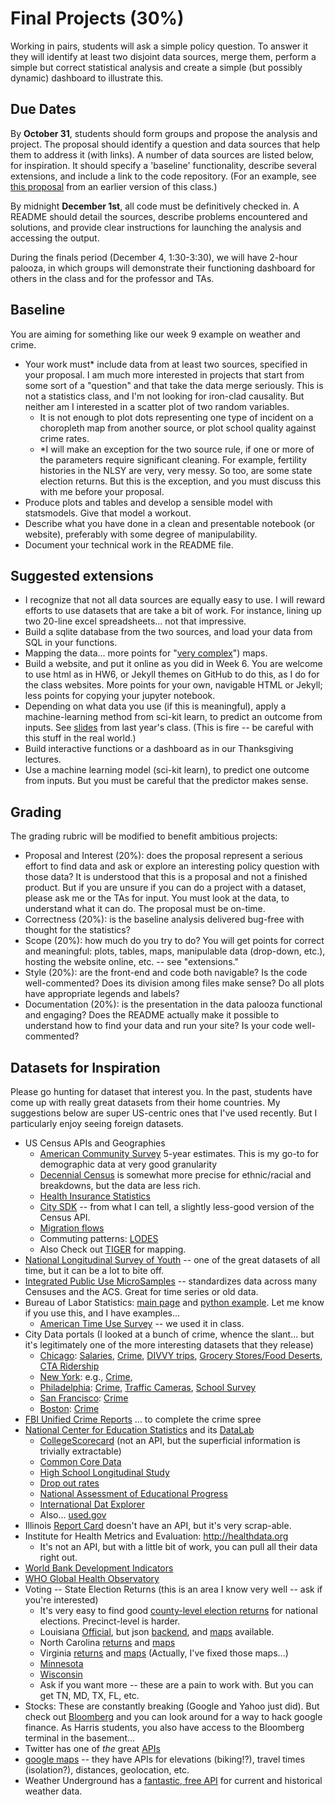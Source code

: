 # Final Projects (30%) 

Working in pairs, students will ask a simple policy question.
To answer it they will identify at least two disjoint data sources, merge them,
perform a simple but correct statistical analysis
and create a simple (but possibly dynamic) dashboard to illustrate this.

## Due Dates

By **October 31**, students should form groups and propose the analysis and project.
The proposal should identify a question and data sources that help them to address it (with links).
A number of data sources are listed below, for inspiration.
It should specify a 'baseline' functionality, describe several extensions, and include a link to the code repository.
(For an example, see [this proposal](http://cfss.uchicago.edu/ACS_final.html) from an earlier version of this class.)

By midnight **December 1st**, all code must be definitively checked in.
A README should detail the sources, describe problems encountered and solutions,
and provide clear instructions for launching the analysis and accessing the output.

During the finals period (December 4, 1:30-3:30), we will have 2-hour palooza,
  in which groups will demonstrate their functioning dashboard
  for others in the class and for the professor and TAs.

## Baseline

You are aiming for something like our week 9 example on weather and crime.

* Your work must* include data from at least two sources, specified in your proposal.
  I am much more interested in projects that start from some sort of a "question" and that take the data merge seriously.
  This is not a statistics class, and I'm not looking for iron-clad causality.  But neither am I interested in a scatter plot of two random variables.
  * It is not enough to plot dots representing one type of incident on a choropleth map from another source, or plot school quality against crime rates.
  * *I will make an exception for the two source rule, if one or more of the parameters require significant cleaning.  For example, fertility histories in the NLSY are very, very messy.  So too, are some state election returns.  But this is the exception, and you must discuss this with me before your proposal.
* Produce plots and tables and develop a sensible model with statsmodels.  Give that model a workout.
* Describe what you have done in a clean and presentable notebook (or website), preferably with some degree of manipulability.
* Document your technical work in the README file.

## Suggested extensions

* I recognize that not all data sources are equally easy to use.  I will reward efforts to use datasets that are take a bit of work.  For instance, lining up two 20-line excel spreadsheets... not that impressive.
* Build a sqlite database from the two sources, and load your data from SQL in your functions.
* Mapping the data... more points for "[very complex](http://saxon.harris.uchicago.edu/~jsaxon/migration/migration.html)") maps.
* Build a website, and put it online as you did in Week 6.  You are welcome to use html as in HW6, or Jekyll themes on GitHub to do this, as I do for the class websites.  More points for your own, navigable HTML or Jekyll; less points for copying your jupyter notebook.
* Depending on what data you use (if this is meaningful), apply a machine-learning method from sci-kit learn, to predict an outcome from inputs.  See [slides](https://github.com/harris-ippp/lectures/blob/master/old/nn/nn.pdf) from last year's class.  (This is fire -- be careful with this stuff in the real world.)
* Build interactive functions or a dashboard as in our Thanksgiving lectures.
* Use a machine learning model (sci-kit learn), to predict one outcome from inputs.  But you must be careful that the predictor makes sense.

## Grading
The grading rubric will be modified to benefit ambitious projects:

* Proposal and Interest (20%): does the proposal represent a serious effort to find data and ask or explore an interesting policy question with those data?  It is understood that this is a proposal and not a finished product.  But if you are unsure if you can do a project with a dataset, please ask me or the TAs for input.  You must look at the data, to understand what it can do.  The proposal must be on-time.
* Correctness (20%): is the baseline analysis delivered bug-free with thought for the statistics?
* Scope (20%): how much do you try to do?  You will get points for correct and meaningful: plots, tables, maps, manipulable data (drop-down, etc.), hosting the website online, etc. -- see "extensions."
* Style (20%): are the front-end and code both navigable?  Is the code well-commented?  Does its division among files make sense?  Do all plots have appropriate legends and labels?  
* Documentation (20%): is the presentation in the data palooza functional and engaging?  Does the README actually make it possible to understand how to find your data and run your site?  Is your code well-commented?

## Datasets for Inspiration

Please go hunting for dataset that interest you.
In the past, students have come up with really great datasets from their home countries.
My suggestions below are super US-centric ones that I've used recently.
But I particularly enjoy seeing foreign datasets.  

* US Census APIs and Geographies
  * [American Community Survey](https://www.census.gov/data/developers/data-sets/acs-5year.html) 5-year estimates.  This is my go-to for demographic data at very good granularity
  * [Decennial Census](https://www.census.gov/data/developers/data-sets/decennial-census.html) is somewhat more precise for ethnic/racial and breakdowns, but the data are less rich.
  * [Health Insurance Statistics](https://www.census.gov/data/developers/data-sets/Health-Insurance-Statistics.html)
  * [City SDK](https://uscensusbureau.github.io/citysdk/) -- from what I can tell, a slightly less-good version of the Census API.
  * [Migration flows](https://www.census.gov/data/developers/data-sets/acs-migration-flows.html)
  * Commuting patterns: [LODES](https://lehd.ces.census.gov/data/)
  * Also Check out [TIGER](https://www.census.gov/geo/maps-data/data/tiger.html) for mapping.
* [National Longitudinal Survey of Youth](https://www.nlsinfo.org/content/cohorts) -- one of the great datasets of all time, but it can be a lot to bite off.
* [Integrated Public Use MicroSamples](https://usa.ipums.org/usa/) -- standardizes data across many Censuses and the ACS.  Great for time series or old data.
* Bureau of Labor Statistics: [main page](https://www.bls.gov/data/) and [python example](https://www.bls.gov/developers/api_python.htm).  Let me know if you use this, and I have examples...
  * [American Time Use Survey](https://www.bls.gov/tus/) -- we used it in class.
* City Data portals (I looked at a bunch of crime, whence the slant... but it's legitimately one of the more interesting datasets that they release)
  * [Chicago](https://data.cityofchicago.org/): [Salaries](https://data.cityofchicago.org/Administration-Finance/Budget-2017-Budget-Ordinance-Positions-and-Salarie/x94i-grxu), [Crime](https://data.cityofchicago.org/view/5cd6-ry5g), [DIVVY trips](https://data.cityofchicago.org/Transportation/Divvy-Trips-Dashboard/u94x-unre), [Grocery Stores/Food Deserts](https://data.cityofchicago.org/Community-Economic-Development/Grocery-Stores-2013/53t8-wyrc/data), [CTA Ridership](https://data.cityofchicago.org/Transportation/CTA-Ridership-L-Station-Entries-Monthly-Day-Type-A/t2rn-p8d7/data)
  * [New York](https://data.cityofnewyork.us/browse?provenance=official&sortBy=most_accessed&utf8=%E2%9C%93): e.g., [Crime](https://data.cityofnewyork.us/Public-Safety/NYPD-7-Major-Felony-Incidents/hyij-8hr7), 
  * [Philadelphia](https://www.opendataphilly.org/dataset): [Crime](https://www.opendataphilly.org/dataset/crime-incidents), [Traffic Cameras](https://www.opendataphilly.org/dataset/red-light-cameras), [School Survey](https://data.cityofnewyork.us/Education/NYC-School-Survey/kwk4-6u9e)
  * [San Francisco](https://datasf.org/opendata/): [Crime](https://data.sfgov.org/Public-Safety/Police-Department-Incidents/tmnf-yvry)
  * [Boston](https://data.boston.gov/): [Crime](https://data.boston.gov/dataset/crime-incident-reports-july-2012-august-2015-source-legacy-system)
* [FBI Unified Crime Reports](https://crime-data-explorer.fr.cloud.gov/api) ... to complete the crime spree
* [National Center for Education Statistics](https://nces.ed.gov/) and its [DataLab](https://nces.ed.gov/datalab/)
  * [CollegeScorecard](https://collegescorecard.ed.gov/data/) (not an API, but the superficial information is trivially extractable)
  * [Common Core Data](https://nces.ed.gov/ccd/)
  * [High School Longitudinal Study](https://nces.ed.gov/surveys/hsls09/)
  * [Drop out rates](https://nces.ed.gov/ccd/drpcompstatelvl.asp)
  * [National Assessment of Educational Progress](https://nces.ed.gov/nationsreportcard/naepdata/)
  * [International Dat Explorer](https://nces.ed.gov/surveys/pisa/idepisa/report.aspx)
  * Also... [used.gov](https://usedgov.github.io/)
* Illinois [Report Card](https://illinoisreportcard.com/) doesn't have an API, but it's very scrap-able.
* Institute for Health Metrics and Evaluation: http://healthdata.org
  * It's not an API, but with a little bit of work, you can pull all their data right out.
* [World Bank Development Indicators](https://datahelpdesk.worldbank.org/knowledgebase/topics/125589)
* [WHO Global Health Observatory](http://apps.who.int/gho/data/node.home)
* Voting -- State Election Returns (this is an area I know very well -- ask if you're interested)
  * It's very easy to find good [county-level election returns](https://github.com/tonmcg/County_Level_Election_Results_12-16) for national elections.  Precinct-level is harder.
  * Louisiana [Official](https://voterportal.sos.la.gov/Graphical), but json [backend](https://voterportal.sos.la.gov/ElectionResults/ElectionResults/Data?blob=20161108/VotesRaceByPrecinct/Votes_53898_01.htm), and [maps](http://house.louisiana.gov/H_Redistricting2011/default_LouisianaPrecinctShapefiles.htm) available.
  * North Carolina [returns](http://er.ncsbe.gov/downloads.html?election_dt=11/08/2016)  and [maps](http://dl.ncsbe.gov/index.html?prefix=PrecinctMaps/)
  * Virginia [returns](http://historical.elections.virginia.gov/elections/search/year_from:1924/year_to:2016/office_id:1/stage:General) and [maps](https://github.com/vapublicaccessproject/va-precinct-maps-2016)  (Actually, I've fixed those maps...)
  * [Minnesota](https://gisdata.mn.gov/dataset/bdry-electionresults-2012-2020) 
  * [Wisconsin](http://data-ltsb.opendata.arcgis.com/datasets/e702e29dbdf74d3b8b153c06fac2c721_0)
  * Ask if you want more -- these are a pain to work with.  But you can get TN, MD, TX, FL, etc.
* Stocks: These are constantly breaking (Google and Yahoo just did).  But check out [Bloomberg](https://www.bloomberg.com/professional/support/api-library) and you can look around for a way to hack google finance.  As Harris students, you also have access to the Bloomberg terminal in the basement...
* Twitter has one of _the_ great [APIs](https://dev.twitter.com/rest/public)
* [google maps](https://developers.google.com/maps/documentation/) -- they have APIs for elevations (biking!?), travel times (isolation?), distances, geolocation, etc.
* Weather Underground has a [fantastic, free API](https://www.wunderground.com/weather/api/d/docs?d=data/history) for current and historical weather data.

